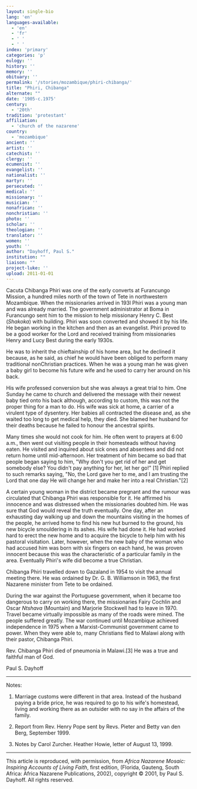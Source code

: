 ```yaml
---
layout: single-bio
lang: 'en'
languages-available:
  - 'en'
  - 'fr'
  - ' '
  - ' '
index: 'primary'
categories: 'p'
eulogy: ''
history: ''
memory: ''
obituary: ''
permalink: '/stories/mozambique/phiri-chibanga/'
title: "Phiri, Chibanga"
alternate: ""
date: '1905-c.1975'
century:
  - '20th'
tradition: 'protestant'
affiliation:
  - 'church of the nazarene'
country:
  - 'mozambique'
ancient: ''
artist: ''
catechist: ''
clergy: ''
ecumenist: ''
evangelist: ''
nationalist: ''
martyr: ''
persecuted: ''
medical: ''
missionary: ''
musician: ''
nonafrican: ''
nonchristian: ''
photo: ''
scholar: ''
theologian: ''
translator: ''
women: ''
youth: ''
author: "Dayhoff, Paul S."
institution: ""
liaison: ""
project-luke: ''
upload: 2011-01-01
---
```




Cacuta Chibanga Phiri was one of the early converts at Furancungo Mission, a hundred miles north of the town of Tete in northwestern Mozambique. When the missionaries arrived in 193l Phiri was a young man and was already married.  The  government administrator at Boma in Furancungo sent him to the mission to help missionary Henry C. Best (*Shakoka*) with building.  Phiri was soon converted and showed it by his life.  He began working in the kitchen and then as an evangelist.  Phiri proved to be a good worker for the Lord and received training from missionaries Henry and Lucy Best during the early 1930s.

He was to inherit the chieftainship of his home area, but he declined it because, as he said, as chief he would have been obliged to perform many traditional nonChristian practices.  When he was a young man he was given a baby girl to become his future wife and he used to carry her around on his back.

His wife professed conversion but she was always a great trial to him.  One Sunday he came to church and delivered the message with their newest baby tied onto his back although, according to custom, this was not the proper thing for a man to do.  His wife was sick at home, a carrier of a virulent type of dysentery.  Her babies all contracted the disease and, as she waited too long to get medical help, they died.  She blamed her husband for their deaths because he failed to honour the ancestral spirits.

Many times she would not cook for him.  He often went to prayers at 6:00 a.m., then went out visiting people in their homesteads without having eaten.  He visited and inquired about sick ones and absentees and did not return home until mid-afternoon.  Her treatment of him became so bad that people began saying to him, "Why don't you get rid of her and get somebody else?  You didn't pay anything for her, let her go!" [1] Phiri replied to such remarks saying, "No, the Lord gave her to me, and I am trusting the Lord that one day He will change her and make her into a real Christian."[2]

A certain young woman in the district became pregnant and the rumour was circulated that Chibanga Phiri was responsible for it.  He affirmed his innocence and was distressed when the missionaries doubted him.  He was sure that God would reveal the truth eventually.  One day, after an exhausting day walking up and down the mountains visiting in the homes of the people, he arrived home to find his new hut burned to the ground, his new bicycle smouldering in its ashes.  His wife had done it.  He had worked hard to erect the new home and to acquire the bicycle to help him with his pastoral visitation.  Later, however, when the new baby of the woman who had accused him was born with six fingers on each hand, he was proven innocent because this was the characteristic of a particular family in the area.  Eventually Phiri's wife did become a true Christian.

Chibanga Phiri travelled down to Gazaland in 1954 to visit the annual meeting there.  He was ordained by Dr. G. B. Williamson in 1963, the first Nazarene minister from Tete to be ordained.

During the war against the Portuguese government, when it became too dangerous to carry on working there, the missionaries Fairy Cochlin and Oscar *Ntshava* (Mountain)  and Marjorie Stockwell had to leave in 1970.  Travel became virtually impossible as many of the roads were mined. The people suffered greatly.  The war continued until Mozambique achieved independence in 1975 when a Marxist-Communist government came to power. When they were able to, many Christians fled to Malawi along with their pastor, Chibanga Phiri.

Rev. Chibanga Phiri died of pneumonia in Malawi.[3] He was a true and faithful man of God.

Paul S. Dayhoff

---

Notes:

1.  Marriage customs were different in that area.  Instead of the husband paying a bride price, he was required to go to his wife's homestead, living and working there as an outsider with no say in the affairs of the family.

2. Report from Rev. Henry Pope sent by Revs. Pieter and Betty van den Berg, September 1999.

3. Notes by Carol Zurcher.  Heather Howie, letter of August 13, 1999.

---

This article is reproduced, with permission, from *Africa Nazarene Mosaic: Inspiring Accounts of Living Faith*, first edition, (Florida, Gauteng, South Africa: Africa Nazarene Publications, 2002), copyright &copy; 2001, by Paul S. Dayhoff.  All rights reserved.